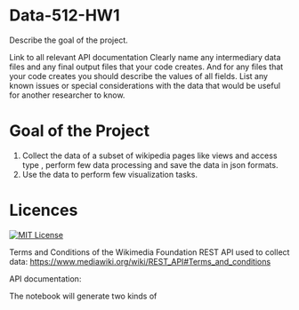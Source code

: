 # Data-512-HW1
Describe the goal of the project.

Link to all relevant API documentation
Clearly name any intermediary data files and any final output files that your code creates. And for any files that your code creates you should describe the values of all fields.
List any known issues or special considerations with the data that would be useful for another researcher to know. 

# Goal of the Project

1. Collect the data of a subset of wikipedia pages like views and access type , perform few data processing and save the data in json formats. 
2. Use the data to perform few visualization tasks.

# Licences

[![MIT License][license-shield]][license-url]

Terms and Conditions of the Wikimedia Foundation REST API used to collect data:
https://www.mediawiki.org/wiki/REST_API#Terms_and_conditions

API documentation: 

The notebook will generate two kinds of  

<!-- MARKDOWN LINKS & IMAGES -->
<!-- https://www.markdownguide.org/basic-syntax/#reference-style-links -->
[license-url]:https://github.com/khirodsahoo93/Ocean-data-analysis/blob/main/license.md
[license-shield]: https://img.shields.io/github/license/othneildrew/Best-README-Template.svg?style=for-the-badge

